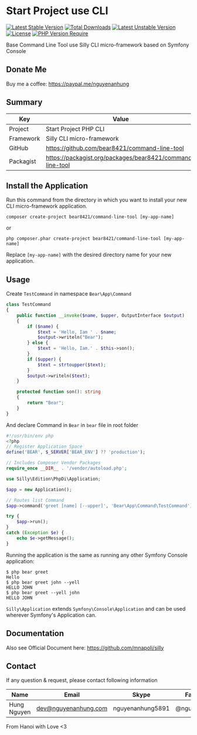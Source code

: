 # Start Project use CLI

[![Latest Stable Version](http://poser.pugx.org/bear8421/command-line-tool/v)](https://packagist.org/packages/bear8421/command-line-tool) [![Total Downloads](http://poser.pugx.org/bear8421/command-line-tool/downloads)](https://packagist.org/packages/bear8421/command-line-tool) [![Latest Unstable Version](http://poser.pugx.org/bear8421/command-line-tool/v/unstable)](https://packagist.org/packages/bear8421/command-line-tool) [![License](http://poser.pugx.org/bear8421/command-line-tool/license)](https://packagist.org/packages/bear8421/command-line-tool) [![PHP Version Require](http://poser.pugx.org/bear8421/command-line-tool/require/php)](https://packagist.org/packages/bear8421/command-line-tool)

Base Command Line Tool use Silly CLI micro-framework based on Symfony Console

## Donate Me

Buy me a coffee: https://paypal.me/nguyenanhung

## Summary

| Key       | Value                                                     |
|-----------|-----------------------------------------------------------|
| Project   | Start Project PHP CLI                                     |
| Framework | Silly CLI micro-framework                                 |
| GitHub    | https://github.com/bear8421/command-line-tool             |
| Packagist | https://packagist.org/packages/bear8421/command-line-tool |

## Install the Application

Run this command from the directory in which you want to install your new CLI micro-framework application.

```shell
composer create-project bear8421/command-line-tool [my-app-name]
```

or

```shell
php composer.phar create-project bear8421/command-line-tool [my-app-name]
```

Replace `[my-app-name]` with the desired directory name for your new application.

## Usage

Create `TestCommand` in namespace `Bear\App\Command`

```php
class TestCommand
{
    public function __invoke($name, $upper, OutputInterface $output)
    {
        if ($name) {
            $text = 'Hello, Iam ' . $name;
            $output->writeln("Bear");
        } else {
            $text = 'Hello, Iam.' . $this->son();
        }
        if ($upper) {
            $text = strtoupper($text);
        }
        $output->writeln($text);
    }

    protected function son(): string
    {
        return "Bear";
    }
}

```

And declare Command in `Bear` in `bear` file in root folder

```php
#!/usr/bin/env php
<?php
// Register Application Space
define('BEAR', $_SERVER['BEAR_ENV'] ?? 'production');

// Includes Composer Vendor Packages
require_once __DIR__ . '/vendor/autoload.php';

use Silly\Edition\PhpDi\Application;

$app = new Application();

// Routes list Command
$app->command('greet [name] [--upper]', 'Bear\App\Command\TestCommand');

try {
    $app->run();
}
catch (Exception $e) {
    echo $e->getMessage();
}

```

Running the application is the same as running any other Symfony Console application:

```
$ php bear greet
Hello
$ php bear greet john --yell
HELLO JOHN
$ php bear greet --yell john
HELLO JOHN
```

`Silly\Application` extends `Symfony\Console\Application` and can be used wherever Symfony's Application can.

## Documentation

Also see Official Document here: https://github.com/mnapoli/silly

## Contact

If any question & request, please contact following information

| Name        | Email                | Skype            | Facebook      |
|-------------|----------------------|------------------|---------------|
| Hung Nguyen | dev@nguyenanhung.com | nguyenanhung5891 | @nguyenanhung |

From Hanoi with Love <3
